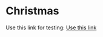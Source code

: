 # Christmas

Use this link for testing:
<a href="https://ichirookochi.github.io/Christmas.github.io/">Use this link</a>
